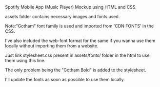 Spotify Mobile App (Music Player) Mockup using HTML and CSS.

assets folder contains necessary images and fonts used.

Note:"Gotham" font family is used and imported from 'CDN FONTS' in the CSS.

I've also included the web-font format for the same if you wanna use them locally without importing them from a website.

Just link stylesheet.css present in assets/fonts/ folder in the html to use them using this line.

<link href="assets/fonts/stylesheet.css" rel="stylesheet">

The only problem being the "Gotham Bold" is added to the stylesheet.

I'll update the fonts as soon as possible to use them locally.
